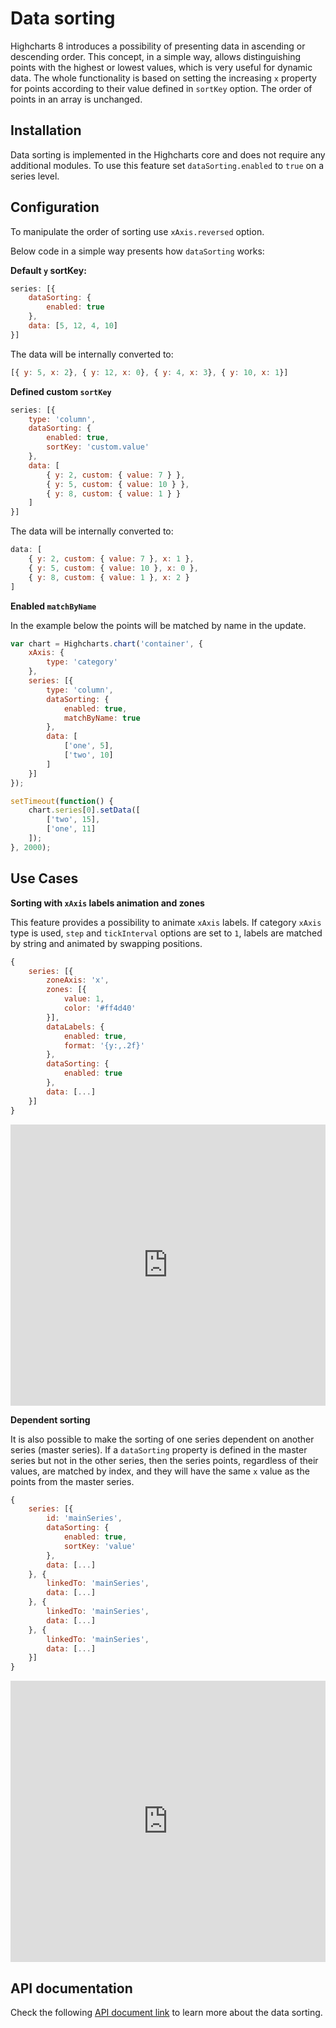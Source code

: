 Data sorting
===

Highcharts 8 introduces a possibility of presenting data in ascending or descending order. This concept, in a simple way, allows distinguishing points with the highest or lowest values, which is very useful for dynamic data. The whole functionality is based on setting the increasing `x` property for points according to their value defined in `sortKey` option. The order of points in an array is unchanged.

Installation
------------

Data sorting is implemented in the Highcharts core and does not require any additional modules.
To use this feature set `dataSorting.enabled` to `true` on a series level.

Configuration
-------------

To manipulate the order of sorting use `xAxis.reversed` option.

Below code in a simple way presents how `dataSorting` works:

**Default `y` sortKey:**

```js
series: [{
    dataSorting: {
        enabled: true
    },
    data: [5, 12, 4, 10]
}]
```

The data will be internally converted to:

```js
[{ y: 5, x: 2}, { y: 12, x: 0}, { y: 4, x: 3}, { y: 10, x: 1}]
```

**Defined custom `sortKey`**

```js
series: [{
    type: 'column',
    dataSorting: {
        enabled: true,
        sortKey: 'custom.value'
    },
    data: [
        { y: 2, custom: { value: 7 } },
        { y: 5, custom: { value: 10 } },
        { y: 8, custom: { value: 1 } }
    ]
}]
```

The data will be internally converted to:

```js
data: [
    { y: 2, custom: { value: 7 }, x: 1 },
    { y: 5, custom: { value: 10 }, x: 0 },
    { y: 8, custom: { value: 1 }, x: 2 }
]
```

**Enabled `matchByName`**

In the example below the points will be matched by name in the update.

```js
var chart = Highcharts.chart('container', {
    xAxis: {
        type: 'category'
    },
    series: [{
        type: 'column',
        dataSorting: {
            enabled: true,
            matchByName: true
        },
        data: [
            ['one', 5],
            ['two', 10]
        ]
    }]
});

setTimeout(function() {
    chart.series[0].setData([
        ['two', 15],
        ['one', 11]
    ]);
}, 2000);
```

Use Cases
---------

**Sorting with `xAxis` labels animation and zones**

This feature provides a possibility to animate `xAxis` labels. If category `xAxis` type is used, `step` and `tickInterval` options are set to `1`, labels are matched by string and animated by swapping positions.

```js
{
    series: [{
        zoneAxis: 'x',
        zones: [{
            value: 1,
            color: '#ff4d40'
        }],
        dataLabels: {
            enabled: true,
            format: '{y:,.2f}'
        },
        dataSorting: {
            enabled: true
        },
        data: [...]
    }]
}
```

<iframe style="width: 100%; height: 450px; border: none;" src="https://www.highcharts.com/samples/embed/highcharts/datasorting/labels-animation" allow="fullscreen"></iframe>

**Dependent sorting**

It is also possible to make the sorting of one series dependent on another series (master series).
If a `dataSorting` property is defined in the master series but not in the other series, then the series points, regardless of their values, are matched by index, and they will have the same `x` value as the points from the master series.

```js
{
    series: [{
        id: 'mainSeries',
        dataSorting: {
            enabled: true,
            sortKey: 'value'
        },
        data: [...]
    }, {
        linkedTo: 'mainSeries',
        data: [...]
    }, {
        linkedTo: 'mainSeries',
        data: [...]
    }, {
        linkedTo: 'mainSeries',
        data: [...]
    }]
}
```

<iframe style="width: 100%; height: 450px; border: none;" src="https://www.highcharts.com/samples/embed/highcharts/datasorting/dependent-sorting" allow="fullscreen"></iframe>

API documentation
-----------------

Check the following [API document link](https://api.highcharts.com/highcharts/plotOptions.series.dataSorting) to learn more about the data sorting.
